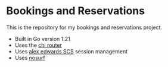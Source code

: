 # Bookings and Reservations

This is the repository for my bookings and reservations project.

- Built in Go version 1.21
- Uses the [chi router](github.com/go-chi/chi/v5)
- Uses [alex edwards SCS](github.com/alexedwards/scs/v2) session management
- Uses [nosurf](github.com/justinas/nosurf)

